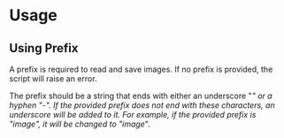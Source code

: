 # Usage

## Using Prefix

A prefix is required to read and save images. If no prefix is provided, the script will raise an error.

The prefix should be a string that ends with either an underscore "_" or a hyphen "-". If the provided prefix does not end with these characters, an underscore will be added to it. For example, if the provided prefix is "image", it will be changed to "image_".
